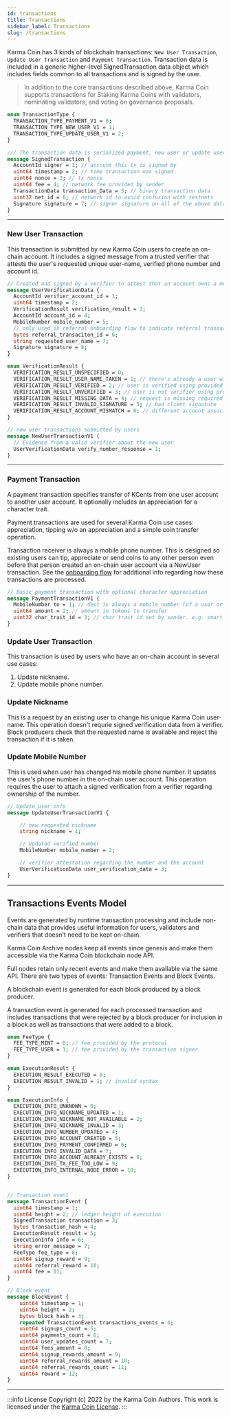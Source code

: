 ```yaml
---
id: transactions
title: Transactions
sidebar_label: Transactions
slug: /transactions
---
```


Karma Coin has 3 kinds of blockchain transactions: `New User Transaction`, `Update User Transaction` and `Payment Transaction`. Transaction data is included in a generic higher-level SignedTransaction data object which includes fields common to all transactions and is signed by the user.

> In addition to the core transactions described above, Karma Coin supports transactions for Staking Karma Coins with validators, nominating validators, and voting on governance proposals.


```protobuf
enum TransactionType {
  TRANSACTION_TYPE_PAYMENT_V1 = 0;
  TRANSACTION_TYPE_NEW_USER_V1 = 1;
  TRANSACTION_TYPE_UPDATE_USER_V1 = 2;
}

/// The transaction data is serialized payment, new user or update user transaction data.
message SignedTransaction {
  AccountId signer = 1; // account this tx is signed by
  uint64 timestamp = 2; // time transaction was signed
  uint64 nonce = 3; // tx nonce
  uint64 fee = 4; // network fee provided by sender
  TransactionData transaction_Data = 5; // binary transaction data
  uint32 net_id = 6; // network id to avoid confusion with testnets
  Signature signature = 7; // signer signature on all of the above data
}
```
---
### New User Transaction
This transaction is submitted by new Karma Coin users to create an on-chain account.
It includes a signed message from a trusted verifier that attests the user's requested unique user-name, verified phone number and account id.

```protobuf
// Created and signed by a verifier to attest that an account owns a mobile number
message UserVerificationData {
  AccountId verifier_account_id = 1;
  uint64 timestamp = 2;
  VerificationResult verification_result = 3;
  AccountId account_id = 4;
  MobileNumber mobile_number = 5;
  // only used in referral onboarding flow to indicate referral transaction id
  bytes referral_transaciton_id = 6;
  string requested_user_name = 7;
  Signature signature = 8;
}

enum VerificationResult {
  VERIFICATION_RESULT_UNSPECIFIED = 0;
  VERIFICATION_RESULT_USER_NAME_TAKEN = 1; // there's already a user with the requested user name
  VERIFICATION_RESULT_VERIFIED = 2; // user is verified using provided token
  VERIFICATION_RESULT_UNVERIFIED = 3; // user is not verifier using provided token
  VERIFICATION_RESULT_MISSING_DATA = 4; // request is missing required data
  VERIFICATION_RESULT_INVALID_SIGNATURE = 5; // bad client signature
  VERIFICATION_RESULT_ACCOUNT_MISMATCH = 6; // different account associated with phone number
}

// new user transactions submitted by users
message NewUserTransactionV1 {
  // Evidence from a valid verifier about the new user
  UserVerificationData verify_number_response = 1;
}
```

---

### Payment Transaction
A payment transaction specifies transfer of KCents from one user account to another user account. It optionally includes an appreciation for a character trait.

Payment transactions are used for several Karma Coin use cases: appreciation, tipping w/o an appreciation and a simple coin transfer operation.

Transaction receiver is always a mobile phone number. This is designed so existing users can tip, appreciate or send coins to any other person even before that person created an on-chain user account via a NewUser transaction. See the [onboarding flow](/docs/onboarding) for additional info regarding how these transactions are processed.

```protobuf
// Basic payment transaction with optional character appreciation
message PaymentTransactionV1 {
  MobileNumber to = 1; // dest is always a mobile number (of a user or a non-user) no accountId needed.
  uint64 amount = 2; // amount in tokens to transfer
  uint32 char_trait_id = 3; // char trait id set by sender. e.g. smart
}
```

### Update User Transaction
This transaction is used by users who have an on-chain account in several use cases:
1. Update nickname.
2. Update mobile phone number.

### Update Nickname
This is a request by an existing user to change his unique Karma Coin user-name. This operation doesn't requrie signed verification data from a verifier. Block producers check that the requested name is available and reject the transaction if it is taken.

### Update Mobile Number
This is used when user has changed his mobile phone number. It updates the user's phone number in the on-chain user account. This operation requires the user to attach a signed verification from a verifier regarding ownership of the number.

```protobuf
// Update user info
message UpdateUserTransactionV1 {

    // new requested nickname
    string nickname = 1;

    // Updated verified number
    MobileNumber mobile_number = 2;

    // verifier attestation regarding the number and the account
    UserVerificationData user_verification_data = 3;
}
```

---

## Transactions Events Model

Events are generated by runtime transaction processing and include non-chain data that provides useful information for users, validators and verifiers that doesn't need to be kept on-chain. 

Karma Coin Archive nodes keep all events since genesis and make them accessible via the Karma Coin blockchain node API. 

Full nodes retain only recent events and make them available via the same API. There are two types of events: Transaction Events and Block Events.

A blockchain event is generated for each block produced by a block producer. 

A transaction event is generated for each processed transaction and includes transactions that were rejected by a block producer for inclusion in a block as well as transactions that were added to a block.

```protobuf
enum FeeType {
  FEE_TYPE_MINT = 0; // fee provided by the protocol
  FEE_TYPE_USER = 1; // fee provided by the transaction signer
}

enum ExecutionResult {
  EXECUTION_RESULT_EXECUTED = 0;
  EXECUTION_RESULT_INVALID = 1; // invalid syntax
}

enum ExecutionInfo {
  EXECUTION_INFO_UNKNOWN = 0;
  EXECUTION_INFO_NICKNAME_UPDATED = 1;
  EXECUTION_INFO_NICKNAME_NOT_AVAILABLE = 2;
  EXECUTION_INFO_NICKNAME_INVALID = 3;
  EXECUTION_INFO_NUMBER_UPDATED = 4;
  EXECUTION_INFO_ACCOUNT_CREATED = 5;
  EXECUTION_INFO_PAYMENT_CONFIRMED = 6;
  EXECUTION_INFO_INVALID_DATA = 7;
  EXECUTION_INFO_ACCOUNT_ALREADY_EXISTS = 8;
  EXECUTION_INFO_TX_FEE_TOO_LOW = 9;
  EXECUTION_INFO_INTERNAL_NODE_ERROR = 10;
}


// Transaction event
message TransactionEvent {
  uint64 timestamp = 1;
  uint64 height = 2; // ledger height of execution
  SignedTransaction transaction = 3;
  bytes transaction_hash = 4;
  ExecutionResult result = 5;
  ExecutionInfo info = 6;
  string error_message = 7;
  FeeType fee_type = 8;
  uint64 signup_reward = 9;
  uint64 referral_reward = 10;
  uint64 fee = 11;
}

// Block event
message BlockEvent {
    uint64 timestamp = 1;
    uint64 height = 2;
    bytes block_hash = 3;
    repeated TransactionEvent transactions_events = 4;
    uint64 signups_count = 5;
    uint64 payments_count = 6;
    uint64 user_updates_count = 7;
    uint64 fees_amount = 8;
    uint64 signup_rewards_amount = 9;
    uint64 referral_rewards_amount = 10;
    uint64 referral_rewards_count = 11;
    uint64 reward = 12;
}

```

---
:::info License
Copyright (c) 2022 by the Karma Coin Authors. This work is licensed under the [Karma Coin License](/docs/license).
:::